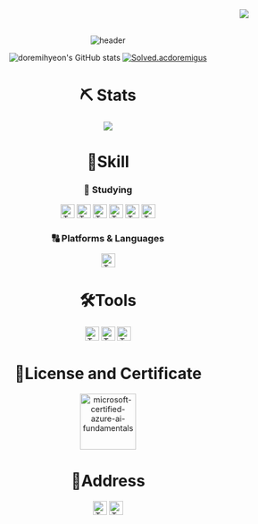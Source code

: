 <div align="right">
  <a href="https://hits.seeyoufarm.com"><img src="https://hits.seeyoufarm.com/api/count/incr/badge.svg?url=https%3A%2F%2Fgithub.com%2Fdoremihyeon&count_bg=%23DEB1FF&title_bg=%238E22FF&icon=&icon_color=%23A51414&title=hits&edge_flat=false"/></a>
</div>

<br>
<div align="center">
  
![header](https://capsule-render.vercel.app/api?type=waving&color=897EBA&text=doremihyeon🏀💜&fontSize=35&fontAlignY=40&fontAlign=50&height=250)

![doremihyeon's GitHub stats](https://github-readme-stats.vercel.app/api?username=doremihyeon&show_icons=true&theme=tokyonight)
[![Solved.acdoremigus](http://mazassumnida.wtf/api/v2/generate_badge?boj=doremigus)](https://solved.ac/doremigus)

# ⛏ Stats
  <img src="https://github-readme-stats.vercel.app/api/top-langs/?username=doremihyeon&layout=compact&theme=onedark" />
<br>

# 💪Skill

<h3> 📖 Studying </h3>
<img src="https://img.shields.io/badge/HTML-%23E34F26?logo=html5&logoColor=white" alt="TypeScript logo" title="TypeScript" height="25" />
<img src="https://img.shields.io/badge/CSS3-%231572B6?logo=css3&logoColor=white" alt="TypeScript logo" title="TypeScript" height="25" />
<img src="https://img.shields.io/badge/Java-ED8B00?logo=openjdk&logoColor=white" alt="TypeScript logo" title="TypeScript" height="25" />
<img src="https://img.shields.io/badge/Linux-%23FCC624?logo=linux&logoColor=black" alt="TypeScript logo" title="TypeScript" height="25" />
<img src="https://img.shields.io/badge/C-%23466093?logo=c&logoColor=white" alt="TypeScript logo" title="TypeScript" height="25" />
<img src="https://img.shields.io/badge/JavaScript-F7DF1E?logo=JavaScript&logoColor=white" alt="TypeScript logo" title="TypeScript" height="25" />
<br>
<h3> 🔠 Platforms & Languages </h3>
<img src="https://img.shields.io/badge/Python-%233776AB?logo=python&logoColor=white" alt="TypeScript logo" title="TypeScript" height="25" />

# 🛠️Tools
<img src="https://img.shields.io/badge/Visual%20Studio%20Code-007ACC.svg?logo=Visual%20Studio%20Code&logoColor=white" alt="TypeScript logo" title="TypeScript" height="25" />
<img src="https://img.shields.io/badge/Visual_Studio-5C2D91?logo=visual%20studio&logoColor=white" alt="TypeScript logo" title="TypeScript" height="25" />
<img src="https://img.shields.io/badge/pycharm-000000.svg?logo=pycharm&logoColor=white" alt="TypeScript logo" title="TypeScript" height="25" />

# 🪪License and Certificate
<a href="https://www.credly.com/earner/earned/badge/4e45ac95-017a-48f9-b594-7cda1ff1f5b3"><img src="https://github.com/doremihyeon/doremihyeon/assets/148046321/8f8fccfb-41c5-456a-ad04-d5151195d73d" alt="microsoft-certified-azure-ai-fundamentals" width="100" height="100"/></a>

# 📧Address
<a href="mailto:algus04617@gmail.com"><img src="https://img.shields.io/badge/algus04617@gmail.com-D14836?logo=gmail&logoColor=white" alt="TypeScript logo" title="TypeScript" height="25" /></a>
<a href="https://instagram.com/doremi_hyeon7160"><img src="https://img.shields.io/badge/Instagram-E4405F?logo=instagram&logoColor=white" alt="TypeScript logo" title="TypeScript" height="25" />
